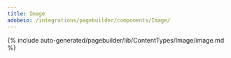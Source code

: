```yaml
---
title: Image
adobeio: /integrations/pagebuilder/components/Image/
---
```


<!--
The reference doc content is generated automatically from the source code.
To update this section, update the doc blocks in the source code
-->

{% include auto-generated/pagebuilder/lib/ContentTypes/Image/image.md %}
